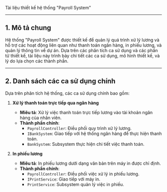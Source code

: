
 Tài liệu thiết kế hệ thống "Payroll System"

---

## 1. Mô tả chung
Hệ thống "Payroll System" được thiết kế để quản lý quá trình xử lý lương và hỗ trợ các hoạt động liên quan như thanh toán ngân hàng, in phiếu lương, và quản lý thông tin về dự án. Dựa trên các phân tích ca sử dụng và các phần tử thiết kế, tài liệu này trình bày chi tiết các ca sử dụng, mô hình thiết kế, và lý do lựa chọn các thành phần.

---

## 2. Danh sách các ca sử dụng chính
Dựa trên phân tích hệ thống, các ca sử dụng chính bao gồm:

1. **Xử lý thanh toán trực tiếp qua ngân hàng**
   - **Miêu tả**: Xử lý việc thanh toán trực tiếp lương vào tài khoản ngân hàng của nhân viên.
   - **Thành phần chính**:
     - `PayrollController`: Điều phối quy trình xử lý lương.
     - `IBankSystem`: Giao tiếp với hệ thống ngân hàng để thực hiện thanh toán.
     - `BankSystem`: Subsystem thực hiện chi tiết việc thanh toán.

2. **In phiếu lương**
   - **Miêu tả**: In phiếu lương dưới dạng văn bản trên máy in được chỉ định.
   - **Thành phần chính**:
     - `PayrollController`: Điều phối việc xử lý in phiếu lương.
     - `IPrintService`: Giao tiếp với máy in.
     - `PrintService`: Subsystem quản lý việc in phiếu.
